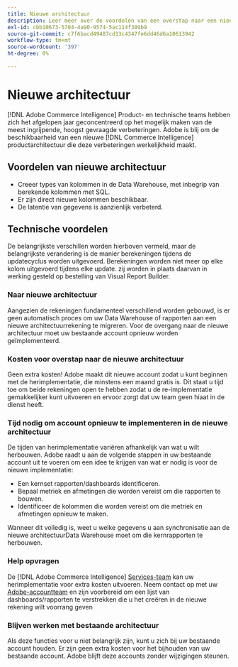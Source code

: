 ```yaml
---
title: Nieuwe architectuur
description: Leer meer over de voordelen van een overstap naar een nieuwe architectuur.
exl-id: cbb10673-5704-4a90-9574-5ac114f389b9
source-git-commit: c7f6bacd49487cd13c4347fe6dd46d6a10613942
workflow-type: tm+mt
source-wordcount: '397'
ht-degree: 0%

---
```


# Nieuwe architectuur

[!DNL Adobe Commerce Intelligence] Product- en technische teams hebben zich het afgelopen jaar geconcentreerd op het mogelijk maken van de meest ingrijpende, hoogst gevraagde verbeteringen. Adobe is blij om de beschikbaarheid van een nieuwe [!DNL Commerce Intelligence] productarchitectuur die deze verbeteringen werkelijkheid maakt.

## Voordelen van nieuwe architectuur

* Creeer types van kolommen in de Data Warehouse, met inbegrip van berekende kolommen met SQL.
* Er zijn direct nieuwe kolommen beschikbaar.
* De latentie van gegevens is aanzienlijk verbeterd.

## Technische voordelen

De belangrijkste verschillen worden hierboven vermeld, maar de belangrijkste verandering is de manier berekeningen tijdens de updatecyclus worden uitgevoerd. Berekeningen worden niet meer op elke kolom uitgevoerd tijdens elke update. zij worden in plaats daarvan in werking gesteld op bestelling van Visual Report Builder.

### Naar nieuwe architectuur

Aangezien de rekeningen fundamenteel verschillend worden gebouwd, is er geen automatisch proces om uw Data Warehouse of rapporten aan een nieuwe architectuurrekening te migreren. Voor de overgang naar de nieuwe architectuur moet uw bestaande account opnieuw worden geïmplementeerd.

### Kosten voor overstap naar de nieuwe architectuur

Geen extra kosten! Adobe maakt dit nieuwe account zodat u kunt beginnen met de herimplementatie, die minstens een maand gratis is. Dit staat u tijd toe om beide rekeningen open te hebben zodat u de re-implementatie gemakkelijker kunt uitvoeren en ervoor zorgt dat uw team geen hiaat in de dienst heeft.

### Tijd nodig om account opnieuw te implementeren in de nieuwe architectuur

De tijden van herimplementatie variëren afhankelijk van wat u wilt herbouwen. Adobe raadt u aan de volgende stappen in uw bestaande account uit te voeren om een idee te krijgen van wat er nodig is voor de nieuwe implementatie:

* Een kernset rapporten/dashboards identificeren.
* Bepaal metriek en afmetingen die worden vereist om die rapporten te bouwen.
* Identificeer de kolommen die worden vereist om die metriek en afmetingen opnieuw te maken.

Wanneer dit volledig is, weet u welke gegevens u aan synchronisatie aan de nieuwe architectuurData Warehouse moet om die kernrapporten te herbouwen.

### Help opvragen

De [!DNL Adobe Commerce Intelligence] [Services-team](https://experienceleague.adobe.com/docs/commerce-knowledge-base/kb/troubleshooting/miscellaneous/mbi-service-policies.html) kan uw herimplementatie voor extra kosten uitvoeren. Neem contact op met uw [Adobe-accountteam](../../guide-overview.md#Submitting-a-Support-Ticket) en zijn voorbereid om een lijst van dashboards/rapporten te verstrekken die u het creëren in de nieuwe rekening wilt voorrang geven

### Blijven werken met bestaande architectuur

Als deze functies voor u niet belangrijk zijn, kunt u zich bij uw bestaande account houden. Er zijn geen extra kosten voor het bijhouden van uw bestaande account. Adobe blijft deze accounts zonder wijzigingen steunen.
